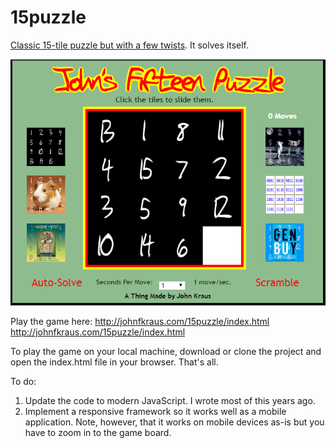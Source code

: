# 15puzzle
[Classic 15-tile puzzle but with a few twists](http://johnfkraus.com/15puzzle/index.html "John's 15-Tile Puzzle").  It solves itself.

![alt text](https://github.com/johnfkraus/15puzzle/blob/master/15Puzzle.png "John's 15-Tile Puzzle")

Play the game here: http://johnfkraus.com/15puzzle/index.html
<br />
<a href="http://johnfkraus.com/15puzzle/index.html" target="_blank">http://johnfkraus.com/15puzzle/index.html</a>

To play the game on your local machine, download or clone the project and open the index.html file in your browser.  That's all.

To do:
1.  Update the code to modern JavaScript.  I wrote most of this years ago.
2.  Implement a responsive framework so it works well as a mobile application.  Note, however, that it works on mobile devices as-is but you have to zoom in to the game board.
